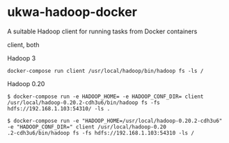 # ukwa-hadoop-docker
A suitable Hadoop client for running tasks from Docker containers

client, both 

Hadoop 3

```
docker-compose run client /usr/local/hadoop/bin/hadoop fs -ls /
```

Hadoop 0.20

```
$ docker-compose run -e HADOOP_HOME= -e HADOOP_CONF_DIR= client /usr/local/hadoop-0.20.2-cdh3u6/bin/hadoop fs -fs hdfs://192.168.1.103:54310/ -ls .
```

```
$ docker-compose run -e "HADOOP_HOME=/usr/local/hadoop-0.20.2-cdh3u6" -e "HADOOP_CONF_DIR=" client /usr/local/hadoop-0.20
.2-cdh3u6/bin/hadoop fs -fs hdfs://192.168.1.103:54310 -ls /

```
